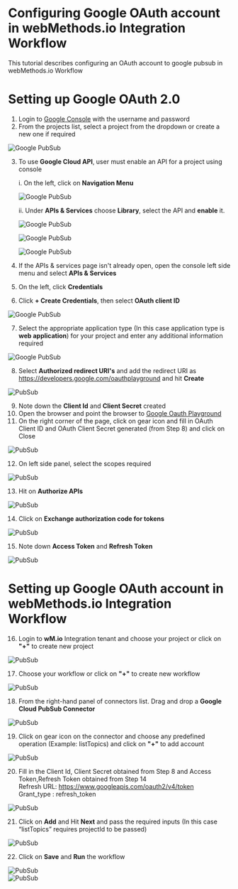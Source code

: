
# Configuring Google OAuth account in webMethods.io Integration Workflow <br/>

This tutorial describes configuring an OAuth account to google pubsub in webMethods.io Workflow<br/>

# Setting up Google OAuth 2.0<br/>

1.  Login to [Google Console](https://console.cloud.google.com) with the username and password<br/>
2.  From the projects list, select a project from the dropdown or create a new one if required<br/>

![Google PubSub](images/21.png)<br/>

3. To use **Google Cloud API**, user must enable an API for a project using console <br/>

    i. On the left, click on **Navigation Menu**<br/>
         
    ![Google PubSub](images/22.png)<br/>

    ii. Under **APIs & Services** choose **Library**, select the API and **enable** it.<br/>

    ![Google PubSub](images/18.png)<br/>

    ![Google PubSub](images/19.png)<br/>

    ![Google PubSub](images/20.png)<br/>

4.  If the APIs & services page isn't already open, open the console left side menu and select **APIs & Services**<br/>
5.  On the left, click **Credentials**<br/>
6.  Click **+ Create Credentials**, then select **OAuth client ID**<br/>

![Google PubSub](images/1.png)<br/>

7.  Select the appropriate application type (In this case application type is **web application**) for your project and enter any
    additional information required<br/>

![Google PubSub](images/23.png)<br/>

8.  Select **Authorized redirect URI's** and add the redirect URI as https://developers.google.com/oauthplayground and hit
    **Create**<br/>

![PubSub](images/24.png)<br/>

9.  Note down the **Client Id** and **Client Secret** created<br/>
10.  Open the browser and point the browser to [Google Oauth Playground](https://developers.google.com/oauthplayground)<br/>
11. On the right corner of the page, click on gear icon and fill in OAuth Client ID and OAuth Client Secret generated
    (from Step 8) and click on Close<br/>

![PubSub](images/3.png)<br/>

12. On left side panel, select the scopes required<br/>

![PubSub](images/4.png)<br/>

13. Hit on **Authorize APIs**<br/>

![PubSub](images/5.png)<br/>

14. Click on **Exchange authorization code for tokens**<br/>

![PubSub](images/6.png)<br/>

15. Note down **Access Token** and **Refresh Token**<br/>

![PubSub](images/15.png)<br/>

# Setting up Google OAuth account in webMethods.io Integration Workflow<br/>

16. Login to **wM.io** Integration tenant and choose your project or click on **"+"** to create new project<br/>

![PubSub](images/16.png)<br/>

17. Choose your workflow or click on **"+"** to create new workflow<br/>

![PubSub](images/7.png)<br/>

18. From the right-hand panel of connectors list. Drag and drop a **Google Cloud PubSub Connector**<br/>

![PubSub](images/8.png)<br/>

19. Click on gear icon on the connector and choose any predefined operation (Example: listTopics) and click on **"+"** to 
    add account<br/>

![PubSub](images/9.png)<br/>

20. Fill in the Client Id, Client Secret obtained from Step 8 and Access Token,Refresh Token  obtained from Step 14<br/>
    Refresh URL:  https://www.googleapis.com/oauth2/v4/token <br/>
    Grant_type :  refresh_token <br/>

![PubSub](images/10.png)<br/>

21. Click on **Add** and Hit **Next** and pass the required inputs (In this case “listTopics” requires projectId to be passed)<br/>

![PubSub](images/11.png)

22. Click on **Save** and **Run** the workflow<br/>

![PubSub](images/12.png)<br/>
![PubSub](images/13.png)<br/>
      

  
